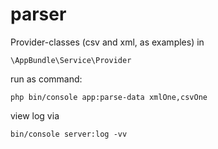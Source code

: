 parser
======

Provider-classes (csv and xml, as examples) in

`\AppBundle\Service\Provider` 

run as command:
 
`php bin/console app:parse-data xmlOne,csvOne`

view log via

`bin/console server:log -vv`